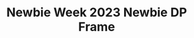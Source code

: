 ---
title: Newbie Week 2023 Newbie DP Frame
redirect_to: https://twb.nz/nw2324newbiedpblast
redirect_from: 
  - /NW23NewbieDPFrame
  - /nw23newbiedpframe
---